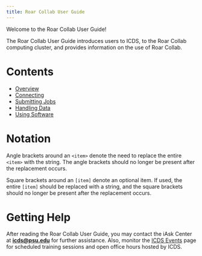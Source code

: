 ```yaml
---
title: Roar Collab User Guide
---
```


Welcome to the Roar Collab User Guide! 

The Roar Collab User Guide introduces users to ICDS, to the Roar Collab 
computing cluster, and provides information on the use of Roar Collab.


# Contents

- [Overview](01_Overview.md)
- [Connecting](02_Connecting.md)
- [Submitting Jobs](03_SubmittingJobs.md)
- [Handling Data](04_HandlingData.md)
- [Using Software](05_UsingSoftware.md)


# Notation

Angle brackets around an `<item>` denote the need to replace the entire 
`<item>` with the string. The angle brackets should no longer be present after 
the replacement occurs.

Square brackets around an `[item]` denote an optional item. If used, the entire 
`[item]` should be replaced with a string, and the square brackets should no 
longer be present after the replacement occurs.


# Getting Help

After reading the Roar Collab User Guide, you may contact the iAsk Center at 
**icds@psu.edu** for further assistance. Also, monitor the 
[ICDS Events](https://www.icds.psu.edu/news-events/events/) 
page for scheduled training sessions and open office hours hosted by ICDS.

